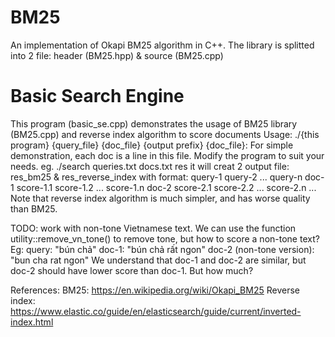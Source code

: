 # BM25
An implementation of Okapi BM25 algorithm in C++. The library is splitted into 2 file: header (BM25.hpp) & source (BM25.cpp)

# Basic Search Engine
This program (basic_se.cpp) demonstrates the usage of BM25 library (BM25.cpp) and reverse index algorithm to score documents
Usage: ./{this program} {query_file} {doc_file} {output prefix}
{doc_file}: For simple demonstration, each doc is a line in this file. Modify the program to suit your needs.
eg. ./search queries.txt docs.txt res
it will creat 2 output file: res_bm25 & res_reverse_index with format:
<blank>	query-1	query-2	...	query-n
doc-1	score-1.1	score-1.2	... score-1.n
doc-2	score-2.1	score-2.2	... score-2.n
...
Note that reverse index algorithm is much simpler, and has worse quality than BM25.

TODO: work with non-tone Vietnamese text. We can use the function utility::remove_vn_tone() to remove tone, but how to score a non-tone text?
Eg:
query: "bún chả"
doc-1: "bún chả rất ngon"
doc-2 (non-tone version): "bun cha rat ngon"
We understand that doc-1 and doc-2 are similar, but doc-2 should have lower score than doc-1. But how much?

References:
BM25: https://en.wikipedia.org/wiki/Okapi_BM25
Reverse index: https://www.elastic.co/guide/en/elasticsearch/guide/current/inverted-index.html